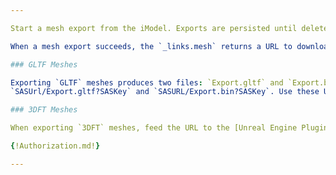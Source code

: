 ```yaml
---

Start a mesh export from the iModel. Exports are persisted until deleted.

When a mesh export succeeds, the `_links.mesh` returns a URL to download the resulting mesh from the blob container. You can list the contents of the container by appending the query parameters `restype=container&comp=list` to the URL. Note: Anyone with this URL has access to download the resultant mesh, share with care. The link is valid for one hour.

### GLTF Meshes

Exporting `GLTF` meshes produces two files: `Export.gltf` and `Export.bin`. To download these files you must split the URL provided in `_links.mesh.href` and append the file name to the URL before the query parameters. For example:
`SASUrl/Export.gltf?SASKey` and `SASURL/Export.bin?SASKey`. Use these URLs to download the relevant files. Note: The files will always be named `Export.gltf` and `Export.bin`.

### 3DFT Meshes

When exporting `3DFT` meshes, feed the URL to the [Unreal Engine Plugin](https://github.com/iTwin/unreal-engine-3dft-plugin) to stream the mesh in Unreal.

{!Authorization.md!}

---
```

